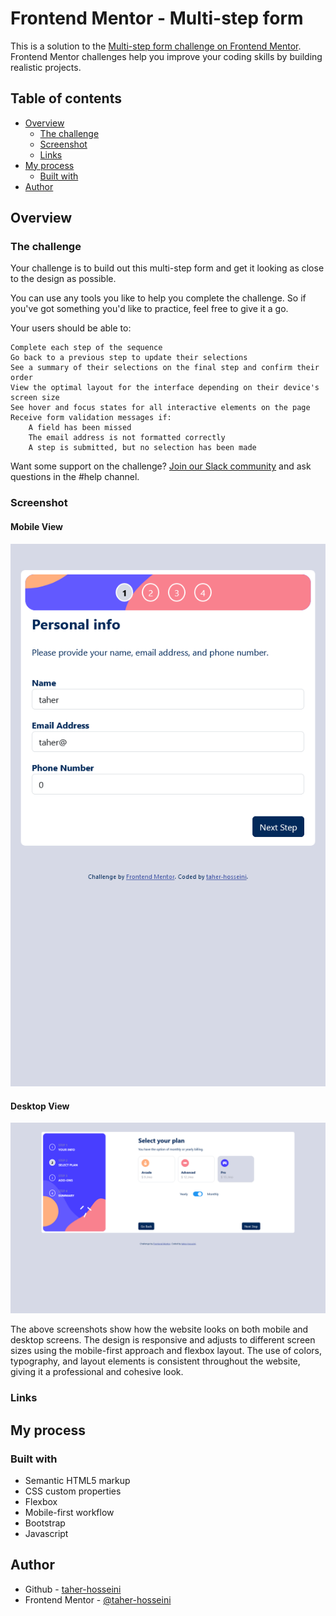 # Frontend Mentor - Multi-step form

This is a solution to the [Multi-step form challenge on Frontend Mentor](https://www.frontendmentor.io/challenges/multistep-form-YVAnSdqQBJ). Frontend Mentor challenges help you improve your coding skills by building realistic projects.

## Table of contents

- [Overview](#overview)
  - [The challenge](#the-challenge)
  - [Screenshot](#screenshot)
  - [Links](#links)
- [My process](#my-process)
  - [Built with](#built-with)
- [Author](#author)

## Overview

### The challenge

Your challenge is to build out this multi-step form and get it looking as close to the design as possible.

You can use any tools you like to help you complete the challenge. So if you've got something you'd like to practice, feel free to give it a go.

Your users should be able to:

    Complete each step of the sequence
    Go back to a previous step to update their selections
    See a summary of their selections on the final step and confirm their order
    View the optimal layout for the interface depending on their device's screen size
    See hover and focus states for all interactive elements on the page
    Receive form validation messages if:
        A field has been missed
        The email address is not formatted correctly
        A step is submitted, but no selection has been made

Want some support on the challenge? [Join our Slack community](https://www.frontendmentor.io/community) and ask questions in the #help channel.
### Screenshot

#### Mobile View

![](/design/mobile-view.png)

#### Desktop View

![](/design/desktop-view.png)

The above screenshots show how the website looks on both mobile and desktop screens. The design is responsive and adjusts to different screen sizes using the mobile-first approach and flexbox layout. The use of colors, typography, and layout elements is consistent throughout the website, giving it a professional and cohesive look.

### Links



## My process

### Built with

- Semantic HTML5 markup
- CSS custom properties
- Flexbox
- Mobile-first workflow
- Bootstrap
- Javascript

## Author

- Github - [taher-hosseini](https://www.github.com/taher-hosseini)
- Frontend Mentor - [@taher-hosseini](https://www.frontendmentor.io/profile/taher-hosseini)

